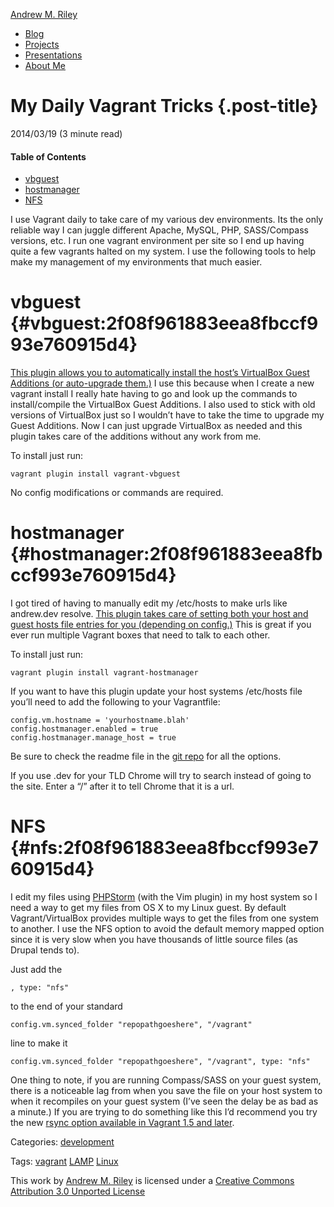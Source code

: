 [Andrew M. Riley](/)

-   [Blog](/)
-   [Projects](/about/#projects)
-   [Presentations](/about/#presentations)
-   [About Me](/about/)

My Daily Vagrant Tricks {.post-title}
=======================

2014/03/19 (3 minute read)

#### Table of Contents

-   [vbguest](#vbguest:2f08f961883eea8fbccf993e760915d4)
-   [hostmanager](#hostmanager:2f08f961883eea8fbccf993e760915d4)
-   [NFS](#nfs:2f08f961883eea8fbccf993e760915d4)

I use Vagrant daily to take care of my various dev environments. Its the
only reliable way I can juggle different Apache, MySQL, PHP,
SASS/Compass versions, etc. I run one vagrant environment per site so I
end up having quite a few vagrants halted on my system. I use the
following tools to help make my management of my environments that much
easier.

vbguest {#vbguest:2f08f961883eea8fbccf993e760915d4}
=======

[This plugin allows you to automatically install the host’s VirtualBox
Guest Additions (or auto-upgrade
them.)](https://github.com/dotless-de/vagrant-vbguest) I use this
because when I create a new vagrant install I really hate having to go
and look up the commands to install/compile the VirtualBox Guest
Additions. I also used to stick with old versions of VirtualBox just so
I wouldn’t have to take the time to upgrade my Guest Additions. Now I
can just upgrade VirtualBox as needed and this plugin takes care of the
additions without any work from me.

To install just run:

    vagrant plugin install vagrant-vbguest

No config modifications or commands are required.

hostmanager {#hostmanager:2f08f961883eea8fbccf993e760915d4}
===========

I got tired of having to manually edit my /etc/hosts to make urls like
andrew.dev resolve. [This plugin takes care of setting both your host
and guest hosts file entries for you (depending on
config.)](https://github.com/smdahlen/vagrant-hostmanager) This is great
if you ever run multiple Vagrant boxes that need to talk to each other.

To install just run:

    vagrant plugin install vagrant-hostmanager

If you want to have this plugin update your host systems /etc/hosts file
you’ll need to add the following to your Vagrantfile:

    config.vm.hostname = 'yourhostname.blah'
    config.hostmanager.enabled = true
    config.hostmanager.manage_host = true

Be sure to check the readme file in the [git
repo](https://github.com/smdahlen/vagrant-hostmanager) for all the
options.

If you use .dev for your TLD Chrome will try to search instead of going
to the site. Enter a “/” after it to tell Chrome that it is a url.

NFS {#nfs:2f08f961883eea8fbccf993e760915d4}
===

I edit my files using [PHPStorm](http://www.jetbrains.com/phpstorm/)
(with the Vim plugin) in my host system so I need a way to get my files
from OS X to my Linux guest. By default Vagrant/VirtualBox provides
multiple ways to get the files from one system to another. I use the NFS
option to avoid the default memory mapped option since it is very slow
when you have thousands of little source files (as Drupal tends to).

Just add the

    , type: "nfs"

to the end of your standard

    config.vm.synced_folder "repopathgoeshere", "/vagrant"

line to make it

    config.vm.synced_folder "repopathgoeshere", "/vagrant", type: "nfs"

One thing to note, if you are running Compass/SASS on your guest system,
there is a noticeable lag from when you save the file on your host
system to when it recompiles on your guest system (I’ve seen the delay
be as bad as a minute.) If you are trying to do something like this I’d
recommend you try the new [rsync option available in Vagrant 1.5 and
later](https://www.vagrantup.com/blog/feature-preview-vagrant-1-5-rsync.html).

Categories: [development](/categories/development)

Tags: [vagrant](/tags/vagrant) [LAMP](/tags/lamp) [Linux](/tags/linux)

This work by [Andrew M.
Riley](https://plus.google.com/114623748656325106111) is licensed under
a [Creative Commons Attribution 3.0 Unported
License](http://creativecommons.org/licenses/by/3.0/)
